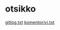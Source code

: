 # otsikko

[gitlog.txt](https://github.com/000hcl/ot-harjoitustyo/blob/master/laskarit/viikko1/gitlog.txt)
[komentorivi.txt](https://github.com/000hcl/ot-harjoitustyo/blob/master/laskarit/viikko1/komentorivi.txt)
